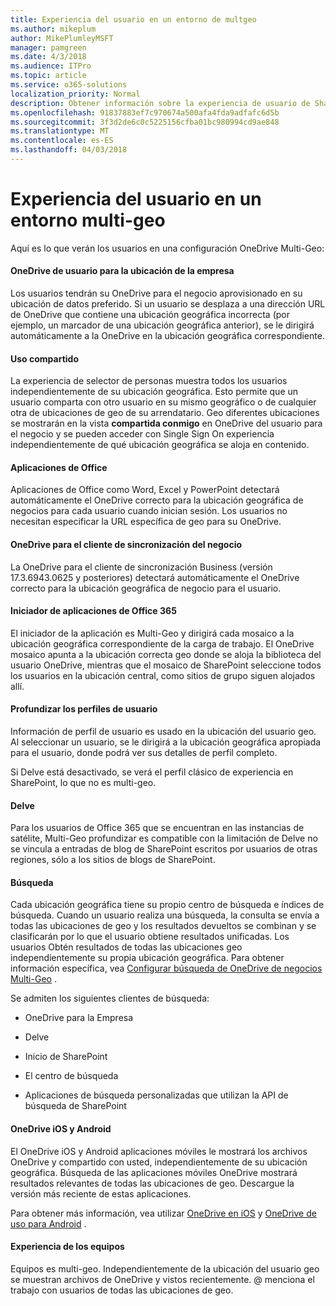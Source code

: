 ```yaml
---
title: Experiencia del usuario en un entorno de multgeo
ms.author: mikeplum
author: MikePlumleyMSFT
manager: pamgreen
ms.date: 4/3/2018
ms.audience: ITPro
ms.topic: article
ms.service: o365-solutions
localization_priority: Normal
description: Obtener información sobre la experiencia de usuario de SharePoint y OneDrive en un entorno multi-geo.
ms.openlocfilehash: 91837883ef7c970674a500afa4fda9adfafc6d5b
ms.sourcegitcommit: 3f3d2de6c0c5225156cfba01bc980994cd9ae848
ms.translationtype: MT
ms.contentlocale: es-ES
ms.lasthandoff: 04/03/2018
---
```

# <a name="user-experience-in-a-multi-geo-environment"></a>Experiencia del usuario en un entorno multi-geo

Aquí es lo que verán los usuarios en una configuración OneDrive Multi-Geo:

#### <a name="users-onedrive-for-business-location"></a>OneDrive de usuario para la ubicación de la empresa

Los usuarios tendrán su OneDrive para el negocio aprovisionado en su ubicación de datos preferido. Si un usuario se desplaza a una dirección URL de OneDrive que contiene una ubicación geográfica incorrecta (por ejemplo, un marcador de una ubicación geográfica anterior), se le dirigirá automáticamente a la OneDrive en la ubicación geográfica correspondiente.

#### <a name="sharing"></a>Uso compartido

La experiencia de selector de personas muestra todos los usuarios independientemente de su ubicación geográfica. Esto permite que un usuario comparta con otro usuario en su mismo geográfico o de cualquier otra de ubicaciones de geo de su arrendatario. Geo diferentes ubicaciones se mostrarán en la vista **compartida conmigo** en OneDrive del usuario para el negocio y se pueden acceder con Single Sign On experiencia independientemente de qué ubicación geográfica se aloja en contenido.

#### <a name="office-applications"></a>Aplicaciones de Office

Aplicaciones de Office como Word, Excel y PowerPoint detectará automáticamente el OneDrive correcto para la ubicación geográfica de negocios para cada usuario cuando inician sesión. Los usuarios no necesitan especificar la URL específica de geo para su OneDrive.

#### <a name="onedrive-for-business-sync-client"></a>OneDrive para el cliente de sincronización del negocio

La OneDrive para el cliente de sincronización Business (versión 17.3.6943.0625 y posteriores) detectará automáticamente el OneDrive correcto para la ubicación geográfica de negocio para el usuario.

#### <a name="office-365-app-launcher"></a>Iniciador de aplicaciones de Office 365

El iniciador de la aplicación es Multi-Geo y dirigirá cada mosaico a la ubicación geográfica correspondiente de la carga de trabajo. El OneDrive mosaico apunta a la ubicación correcta geo donde se aloja la biblioteca del usuario OneDrive, mientras que el mosaico de SharePoint seleccione todos los usuarios en la ubicación central, como sitios de grupo siguen alojados allí.

#### <a name="delve-user-profiles"></a>Profundizar los perfiles de usuario

Información de perfil de usuario es usado en la ubicación del usuario geo. Al seleccionar un usuario, se le dirigirá a la ubicación geográfica apropiada para el usuario, donde podrá ver sus detalles de perfil completo.

Si Delve está desactivado, se verá el perfil clásico de experiencia en SharePoint, lo que no es multi-geo.

#### <a name="delve"></a>Delve

Para los usuarios de Office 365 que se encuentran en las instancias de satélite, Multi-Geo profundizar es compatible con la limitación de Delve no se vincula a entradas de blog de SharePoint escritos por usuarios de otras regiones, sólo a los sitios de blogs de SharePoint.

#### <a name="search"></a>Búsqueda

Cada ubicación geográfica tiene su propio centro de búsqueda e índices de búsqueda. Cuando un usuario realiza una búsqueda, la consulta se envía a todas las ubicaciones de geo y los resultados devueltos se combinan y se clasificarán por lo que el usuario obtiene resultados unificadas. Los usuarios Obtén resultados de todas las ubicaciones geo independientemente su propia ubicación geográfica. Para obtener información específica, vea [Configurar búsqueda de OneDrive de negocios Multi-Geo](configure-search-for-multi-geo.md) .

Se admiten los siguientes clientes de búsqueda:

-   OneDrive para la Empresa

-   Delve

-   Inicio de SharePoint

-   El centro de búsqueda

-   Aplicaciones de búsqueda personalizadas que utilizan la API de búsqueda de SharePoint

#### <a name="onedrive-ios-and-android"></a>OneDrive iOS y Android 

El OneDrive iOS y Android aplicaciones móviles le mostrará los archivos OneDrive y compartido con usted, independientemente de su ubicación geográfica. Búsqueda de las aplicaciones móviles OneDrive mostrará resultados relevantes de todas las ubicaciones de geo. Descargue la versión más reciente de estas aplicaciones.

Para obtener más información, vea utilizar [OneDrive en iOS](https://support.office.com/article/08d5c5b2-ccc6-40eb-a244-fe3597a3c247) y [OneDrive de uso para Android](https://support.office.com/article/eee1d31c-792d-41d4-8132-f9621b39eb36) .

#### <a name="teams-experience"></a>Experiencia de los equipos

Equipos es multi-geo. Independientemente de la ubicación del usuario geo se muestran archivos de OneDrive y vistos recientemente. @ menciona el trabajo con usuarios de todas las ubicaciones de geo.
